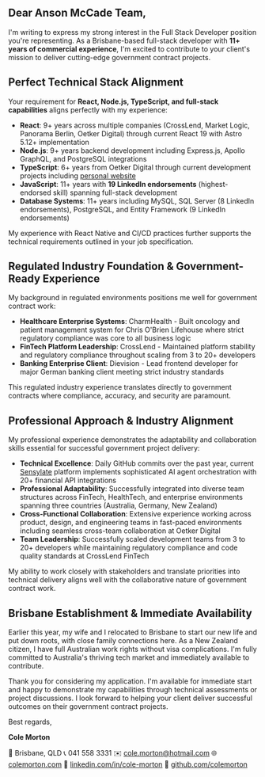 ## Dear Anson McCade Team,

I'm writing to express my strong interest in the Full Stack Developer position you're representing. As a Brisbane-based full-stack developer with **11+ years of commercial experience**, I'm excited to contribute to your client's mission to deliver cutting-edge government contract projects.

## Perfect Technical Stack Alignment

Your requirement for **React, Node.js, TypeScript, and full-stack capabilities** aligns perfectly with my experience:

- **React**: 9+ years across multiple companies (CrossLend, Market Logic, Panorama Berlin, Oetker Digital) through current React 19 with Astro 5.12+ implementation
- **Node.js**: 9+ years backend development including Express.js, Apollo GraphQL, and PostgreSQL integrations
- **TypeScript**: 6+ years from Oetker Digital through current development projects including [personal website](https://colemorton.com)
- **JavaScript**: 11+ years with **19 LinkedIn endorsements** (highest-endorsed skill) spanning full-stack development
- **Database Systems**: 11+ years including MySQL, SQL Server (8 LinkedIn endorsements), PostgreSQL, and Entity Framework (9 LinkedIn endorsements)

My experience with React Native and CI/CD practices further supports the technical requirements outlined in your job specification.

## Regulated Industry Foundation & Government-Ready Experience

My background in regulated environments positions me well for government contract work:

- **Healthcare Enterprise Systems**: CharmHealth - Built oncology and patient management system for Chris O'Brien Lifehouse where strict regulatory compliance was core to all business logic
- **FinTech Platform Leadership**: CrossLend - Maintained platform stability and regulatory compliance throughout scaling from 3 to 20+ developers
- **Banking Enterprise Client**: Dievision - Lead frontend developer for major German banking client meeting strict industry standards

This regulated industry experience translates directly to government contracts where compliance, accuracy, and security are paramount.

## Professional Approach & Industry Alignment

My professional experience demonstrates the adaptability and collaboration skills essential for successful government project delivery:

- **Technical Excellence**: Daily GitHub commits over the past year, current [Sensylate](https://github.com/ColeMorton/sensylate) platform implements sophisticated AI agent orchestration with 20+ financial API integrations
- **Professional Adaptability**: Successfully integrated into diverse team structures across FinTech, HealthTech, and enterprise environments spanning three countries (Australia, Germany, New Zealand)
- **Cross-Functional Collaboration**: Extensive experience working across product, design, and engineering teams in fast-paced environments including seamless cross-team collaboration at Oetker Digital
- **Team Leadership**: Successfully scaled development teams from 3 to 20+ developers while maintaining regulatory compliance and code quality standards at CrossLend FinTech

My ability to work closely with stakeholders and translate priorities into technical delivery aligns well with the collaborative nature of government contract work.

## Brisbane Establishment & Immediate Availability

Earlier this year, my wife and I relocated to Brisbane to start our new life and put down roots, with close family connections here. As a New Zealand citizen, I have full Australian work rights without visa complications. I'm fully committed to Australia's thriving tech market and immediately available to contribute.

Thank you for considering my application. I'm available for immediate start and happy to demonstrate my capabilities through technical assessments or project discussions. I look forward to helping your client deliver successful outcomes on their government contract projects.

Best regards,

**Cole Morton**

📍 Brisbane, QLD
📞 041 558 3331
✉️ cole.morton@hotmail.com
🌐 [colemorton.com](https://colemorton.com)
💼 [linkedin.com/in/cole-morton](https://www.linkedin.com/in/cole-morton-72300745/)
📂 [github.com/colemorton](https://github.com/colemorton)

